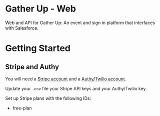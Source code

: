 # Gather Up - Web
Web and API for Gather Up: An event and sign in platform that interfaces with
Salesforce.

# Getting Started

## Stripe and Authy

You will need a [Stripe account](https://stripe.com/) and a [Authy/Twilio account](https://www.authy.com/developers/).

Update your `.env` file your Stripe API keys and your Authy/Twilio key.

Set up Stripe plans with the following IDs:

* free-plan

